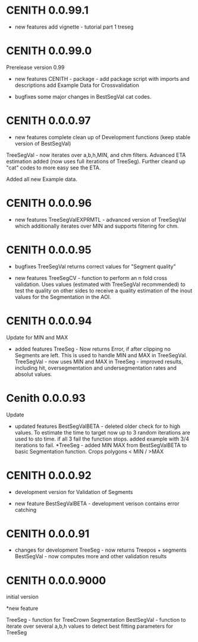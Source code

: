 # CENITH 0.0.99.1

* new features
add vignette - tutorial part 1 treseg 

# CENITH 0.0.99.0
Prerelease version 0.99

* new features
CENITH - package - add package script with imports and descriptions
add Example Data for Crossvalidation

* bugfixes
some major changes in BestSegVal cat codes.

# CENITH 0.0.0.97
* new features
complete clean up of Development functions (keep stable version of BestSegVal)

TreeSegVal - now iterates over a,b,h,MIN, and chm filters. Advanced ETA estimation added (now uses full iterations of TreeSeg). Further cleand up "cat" codes to more easy see the ETA.

Added all new Example data.

# CENITH 0.0.0.96
* new features
TreeSegValEXPRMTL - advanced version of TreeSegVal which additionally iterates over MIN and supports filtering for chm.

# CENITH 0.0.0.95
* bugfixes
TreeSegVal returns correct values for "Segment quality"

* new features
TreeSegCV - function to perform an n fold cross validation. Uses values (estimated with TreeSegVal recommended) to test the quality on other sides to receive a quality estimation of the inout values for the Segmentation in the AOI.

# CENITH 0.0.0.94
Update for MIN and MAX

* added features
TreeSeg -  Now returns Error, if after clipping no Segments are left. This is used to handle MIN and MAX in TreeSegVal.
TreeSegVal - now uses MIN and MAX in TreeSeg
           - improved results, including hit, oversegmentation and undersegmentation rates and absolut values.

# Cenith 0.0.0.93
Update

* updated features
BestSegValBETA - deleted older check for to high values. To estimate the time to target now up to 3 random iterations are used to sto time. if all 3 fail the function stops. added example with 3/4 iterations to fail.
*TreeSeg -  added MIN MAX from BestSegValBETA to basic Segmentation function. Crops polygons < MIN / >MAX

# CENITH 0.0.0.92
* development version for Validation of Segments

* new feature
BestSegValBETA - development verison contains error catching

# CENITH 0.0.0.91

* changes for development
TreeSeg - now returns Treepos + segments
BestSegVal - now computes more and other validation results

# CENITH 0.0.0.9000
initial version

*new feature

TreeSeg - function for TreeCrown Segmentation
BestSegVal - function to iterate over several a,b,h values to detect best fitting parameters for TreeSeg
